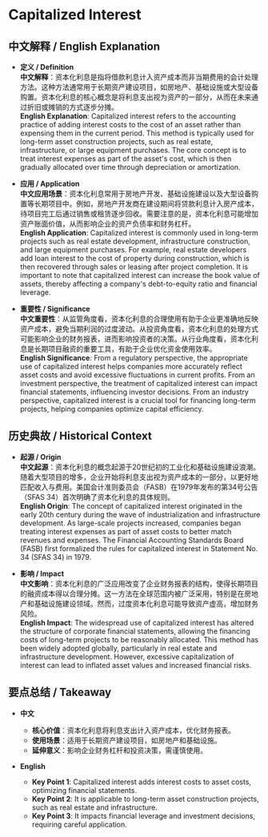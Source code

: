 # Capitalized Interest

## 中文解释 / English Explanation

* **定义 / Definition**  
  **中文解释**：资本化利息是指将借款利息计入资产成本而非当期费用的会计处理方法。这种方法通常用于长期资产建设项目，如房地产、基础设施或大型设备购置。资本化利息的核心概念是将利息支出视为资产的一部分，从而在未来通过折旧或摊销的方式逐步分摊。  
  **English Explanation**: Capitalized interest refers to the accounting practice of adding interest costs to the cost of an asset rather than expensing them in the current period. This method is typically used for long-term asset construction projects, such as real estate, infrastructure, or large equipment purchases. The core concept is to treat interest expenses as part of the asset's cost, which is then gradually allocated over time through depreciation or amortization.

* **应用 / Application**  
  **中文应用场景**：资本化利息常用于房地产开发、基础设施建设以及大型设备购置等长期项目中。例如，房地产开发商在建设期间将贷款利息计入房产成本，待项目完工后通过销售或租赁逐步回收。需要注意的是，资本化利息可能增加资产账面价值，从而影响企业的资产负债率和财务杠杆。  
  **English Application**: Capitalized interest is commonly used in long-term projects such as real estate development, infrastructure construction, and large equipment purchases. For example, real estate developers add loan interest to the cost of property during construction, which is then recovered through sales or leasing after project completion. It is important to note that capitalized interest can increase the book value of assets, thereby affecting a company's debt-to-equity ratio and financial leverage.

* **重要性 / Significance**  
  **中文重要性**：从监管角度看，资本化利息的合理使用有助于企业更准确地反映资产成本，避免当期利润的过度波动。从投资角度看，资本化利息的处理方式可能影响企业的财务报表，进而影响投资者的决策。从行业角度看，资本化利息是长期项目融资的重要工具，有助于企业优化资金使用效率。  
  **English Significance**: From a regulatory perspective, the appropriate use of capitalized interest helps companies more accurately reflect asset costs and avoid excessive fluctuations in current profits. From an investment perspective, the treatment of capitalized interest can impact financial statements, influencing investor decisions. From an industry perspective, capitalized interest is a crucial tool for financing long-term projects, helping companies optimize capital efficiency.

## 历史典故 / Historical Context

* **起源 / Origin**  
  **中文起源**：资本化利息的概念起源于20世纪初的工业化和基础设施建设浪潮。随着大型项目的增多，企业开始将利息支出视为资产成本的一部分，以更好地匹配收入与费用。美国会计准则委员会（FASB）在1979年发布的第34号公告（SFAS 34）首次明确了资本化利息的具体规则。  
  **English Origin**: The concept of capitalized interest originated in the early 20th century during the wave of industrialization and infrastructure development. As large-scale projects increased, companies began treating interest expenses as part of asset costs to better match revenues and expenses. The Financial Accounting Standards Board (FASB) first formalized the rules for capitalized interest in Statement No. 34 (SFAS 34) in 1979.

* **影响 / Impact**  
  **中文影响**：资本化利息的广泛应用改变了企业财务报表的结构，使得长期项目的融资成本得以合理分摊。这一方法在全球范围内被广泛采用，特别是在房地产和基础设施建设领域。然而，过度资本化利息可能导致资产虚高，增加财务风险。  
  **English Impact**: The widespread use of capitalized interest has altered the structure of corporate financial statements, allowing the financing costs of long-term projects to be reasonably allocated. This method has been widely adopted globally, particularly in real estate and infrastructure development. However, excessive capitalization of interest can lead to inflated asset values and increased financial risks.

## 要点总结 / Takeaway

* **中文**  
  - **核心价值**：资本化利息将利息支出计入资产成本，优化财务报表。  
  - **使用场景**：适用于长期资产建设项目，如房地产和基础设施。  
  - **延伸意义**：影响企业财务杠杆和投资决策，需谨慎使用。

* **English**  
  - **Key Point 1**: Capitalized interest adds interest costs to asset costs, optimizing financial statements.  
  - **Key Point 2**: It is applicable to long-term asset construction projects, such as real estate and infrastructure.  
  - **Key Point 3**: It impacts financial leverage and investment decisions, requiring careful application.